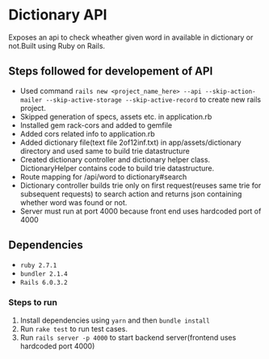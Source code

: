 # Dictionary API
Exposes an api to check wheather given word in available in dictionary or not.Built using Ruby on Rails.

## Steps followed for developement of API
* Used command `rails new <project_name_here> --api --skip-action-mailer --skip-active-storage --skip-active-record` to create new rails project.
* Skipped generation of specs, assets etc. in application.rb
* Installed gem rack-cors and added to gemfile
* Added cors related info to application.rb
* Added dictionary file(text file 2of12inf.txt) in app/assets/dictionary directory
  and used same to build trie datastructure
* Created dictionary controller and dictionary helper class. DictionaryHelper contains code to build 
  trie datastructure.
* Route mapping for /api/word to dictionary#search
* Dictionary controller builds trie only on first request(reuses same trie for subsequent requests)
  to search action and returns json containing whether word was found or not. 
* Server must run at port 4000 because front end uses hardcoded port of 4000

## Dependencies
* `ruby 2.7.1`
* `bundler 2.1.4`
* `Rails 6.0.3.2`

### Steps to run
1. Install dependencies using `yarn` and then `bundle install`
2. Run `rake test` to run test cases.
3. Run `rails server -p 4000` to start backend server(frontend uses hardcoded port 4000)
